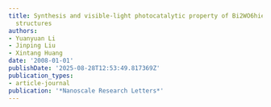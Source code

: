 ```yaml
---
title: Synthesis and visible-light photocatalytic property of Bi2WO6hierarchical octahedron-like
  structures
authors:
- Yuanyuan Li
- Jinping Liu
- Xintang Huang
date: '2008-01-01'
publishDate: '2025-08-28T12:53:49.817369Z'
publication_types:
- article-journal
publication: '*Nanoscale Research Letters*'
---
```


